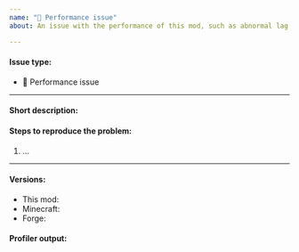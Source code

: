 ```yaml
---
name: "🐌 Performance issue"
about: An issue with the performance of this mod, such as abnormal lag.

---
```


<!--Thanks in advance for this issue, you're awesome! Please fill in the following template and make sure your title clear and concisely summarizes the issue.-->

#### Issue type:

- :snail: Performance issue <!--Don't change this issue type!-->

____

#### Short description:

<!--A clear and concise description of what the issue is.-->

#### Steps to reproduce the problem:

<!--Make sure that the steps are simple, and can be easily and fully followed by other people-->

1. ...

____

#### Versions:

<!--Exact versions of the following mods, not just *latest*.-->

- This mod: 
- Minecraft: 
- Forge: 

#### Profiler output:

<!--Information on how to profile your game: https://github.com/CyclopsMC/CyclopsCore/blob/master-1.18/.github/CONTRIBUTING.md#performance-issues-snail-->

